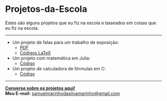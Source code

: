 # Projetos-da-Escola
Estes são alguns projetos que eu fiz na escola e baseados em coisas que eu fiz na escola.

---
- Um projeto de falas para um trabalho de exposição:
  - [PDF](https://github.com/DavdTheItGuy/Projetos-da-Escola/blob/main/trabalho1/Falas.pdf)
  - [Códigos LaTeX](https://github.com/DavdTheItGuy/Projetos-da-Escola/blob/main/trabalho1/main.tex)
- Um projeto com matemática em Julia:
  - [Código](https://github.com/DavdTheItGuy/Projetos-da-Escola/tree/main/projetos_julia)
- Um projeto de calculadora de fórmulas em C:
  - [Código](https://github.com/DavdTheItGuy/Projetos-da-Escola/tree/main/FormulaCalculator)
---
[**Converse sobre os projetos aqui!**](https://github.com/DavdTheItGuy/Projetos-da-Escola/discussions)  
**Meu E-mail:** samuelmarinhodasilvamarinho@gmail.com
